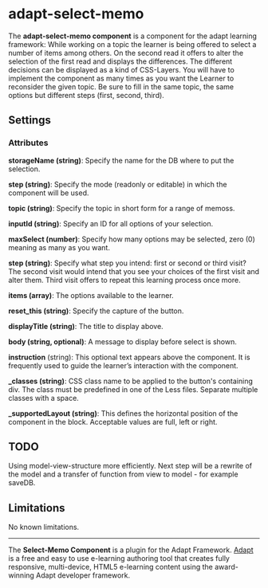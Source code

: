 # adapt-select-memo
The **adapt-select-memo component** is a component for the adapt learning framework: While working on a topic the learner is being offered to select a number of items among others. On the second read it offers to alter the selection of the first read and displays the differences. The different decisions can be displayed as a kind of CSS-Layers. 
You will have to implement the component as many times as you want the Learner to reconsider the given topic. Be sure to fill in the same topic, the same options but different steps (first, second, third).


Settings
--------
### Attributes

**storageName (string)**: Specify the name for the DB where to put the selection.

**step (string)**: Specify the mode (readonly or editable) in which the component will be used.

**topic (string)**: Specify the topic in short form for a range of memoss.

**inputId (string)**: Specify an ID for all options of your selection.

**maxSelect (number)**: Specify how many options may be selected, zero (0) meaning as many as you want.

**step (string)**: Specify what step you intend: first or second or third visit? The second visit would intend that you see your choices of the first visit and alter them. Third visit offers to repeat this learning process once more.

**items (array)**: The options available to the learner.

**reset_this (string)**: Specify the capture of the button.

**displayTitle (string)**: The title to display above.

**body (string, optional)**: A message to display before select is shown.

**instruction** (string): This optional text appears above the component. It is frequently used to
guide the learner’s interaction with the component.

**_classes (string)**: CSS class name to be applied to the button's containing div. The class must be predefined in one of the Less files. Separate multiple classes with a space.

**_supportedLayout (string)**: This defines the horizontal position of the component in the block. Acceptable values are full, left or right.

TODO
-----------
Using model-view-structure more efficiently. Next step will be a rewrite of the model and a transfer of function from view to model - for example saveDB.



Limitations
-----------
No known limitations.

-----------
The **Select-Memo Component** is a plugin for the Adapt Framework. [Adapt](https://www.adaptlearning.org) is a free and easy to use e-learning authoring tool that creates fully responsive, multi-device, HTML5 e-learning content using the award-winning Adapt developer framework.
